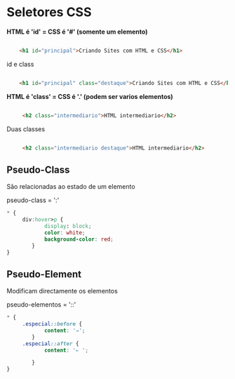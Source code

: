 # Seletores CSS

**HTML é 'id' = CSS é '#' (somente um elemento)**

```html

    <h1 id="principal">Criando Sites com HTML e CSS</h1>

```

id e class

```html

    <h1 id="principal" class="destaque">Criando Sites com HTML e CSS</h1>

```

**HTML é 'class' = CSS é  '.' (podem ser varios elementos)**

```html

     <h2 class="intermediario">HTML intermediario</h2>

```

Duas classes

```html

     <h2 class="intermediario destaque">HTML intermediario</h2>

```

## Pseudo-Class

São relacionadas ao estado de um elemento

pseudo-class = ':'

```css
* {
     div:hover>p {
            display: block;
            color: white;
            background-color: red;
        } 
}
```

## Pseudo-Element

Modificam directamente os elementos

pseudo-elementos = '::'

```css
* {
     .especial::before {
            content: '⇒';
        }
     .especial::after {
            content: '⇐ ';

        }
}
```
